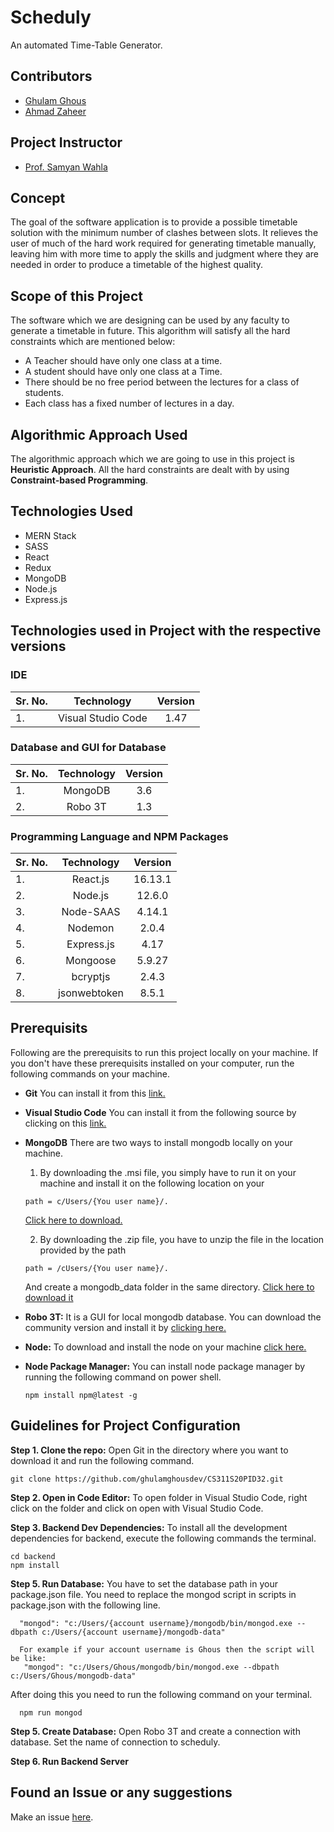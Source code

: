 # Scheduly

An automated Time-Table Generator.

## Contributors

- [Ghulam Ghous](https://github.com/ghulamghousdev)
- [Ahmad Zaheer](https://github.com/ahmadzaheer-dev)

## Project Instructor

- [Prof. Samyan Wahla](https://github.com/samyanuet)

## Concept

The goal of the software application is to provide a possible timetable solution with the
minimum number of clashes between slots. It relieves the user of much of the hard work
required for generating timetable manually, leaving him with more time to apply the
skills and judgment where they are needed in order to produce a timetable of the highest
quality.

## Scope of this Project

The software which we are designing can be used by any faculty to generate a timetable in
future. This algorithm will satisfy all the hard constraints which are mentioned below:

- A Teacher should have only one class at a time.
- A student should have only one class at a Time.
- There should be no free period between the lectures for a class of students.
- Each class has a fixed number of lectures in a day.

## Algorithmic Approach Used

The algorithmic approach which we are going to use in this project is **Heuristic Approach**.
All the hard constraints are dealt with by using **Constraint-based Programming**.

## Technologies Used

- MERN Stack
- SASS
- React
- Redux
- MongoDB
- Node.js
- Express.js

## Technologies used in Project with the respective versions

### IDE

| Sr. No. |     Technology     | Version |
| :------ | :----------------: | :-----: |
| 1.      | Visual Studio Code |  1.47   |

### Database and GUI for Database

| Sr. No. | Technology | Version |
| :------ | :--------: | :-----: |
| 1.      |  MongoDB   |   3.6   |
| 2.      |  Robo 3T   |   1.3   |

### Programming Language and NPM Packages

| Sr. No. |  Technology  | Version |
| :------ | :----------: | :-----: |
| 1.      |   React.js   | 16.13.1 |
| 2.      |   Node.js    | 12.6.0  |
| 3.      |  Node-SAAS   | 4.14.1  |
| 4.      |   Nodemon    |  2.0.4  |
| 5.      |  Express.js  |  4.17   |
| 6.      |   Mongoose   | 5.9.27  |
| 7.      |   bcryptjs   |  2.4.3  |
| 8.      | jsonwebtoken |  8.5.1  |

## Prerequisits

Following are the prerequisits to run this project locally on your machine. If you don't have these
prerequisits installed on your computer, run the following commands on your machine.

- **Git**
  You can install it from this [link.](https://git-scm.com/download/win)

- **Visual Studio Code**
  You can install it from the following source by clicking on this [link.](https://code.visualstudio.com/download)

- **MongoDB**
  There are two ways to install mongodb locally on your machine.

  1. By downloading the .msi file, you simply have to run it on your machine and install it
     on the following location on your

  ```
  path = c/Users/{You user name}/.
  ```

  [Click here to download.](https://fastdl.mongodb.org/windows/mongodb-windows-x86_64-4.4.0-signed.msi)

  2. By downloading the .zip file, you have to unzip the file in the location provided by the path

  ```
  path = /cUsers/{You user name}/.
  ```

  And create a mongodb_data folder in the same directory. [Click here to download it](https://fastdl.mongodb.org/windows/mongodb-windows-x86_64-4.4.0.zip)

- **Robo 3T:**
  It is a GUI for local mongodb database. You can download the community version and install it
  by [clicking here.](https://robomongo.org/download)

- **Node:**
  To download and install the node on your machine [click here.](https://nodejs.org/en/download/)

- **Node Package Manager:**
  You can install node package manager by running the following command on power shell.
  ```
  npm install npm@latest -g
  ```

## Guidelines for Project Configuration

**Step 1. Clone the repo:**
Open Git in the directory where you want to download it and run the following command.

```
git clone https://github.com/ghulamghousdev/CS311S20PID32.git
```

**Step 2. Open in Code Editor:**
To open folder in Visual Studio Code, right click on the folder and click on open with
Visual Studio Code.

**Step 3. Backend Dev Dependencies:**
To install all the development dependencies for backend, execute the following commands
the terminal.

```
cd backend
npm install
```

**Step 5. Run Database:**
You have to set the database path in your package.json file. You need to replace the
mongod script in scripts in package.json with the following line.

```
  "mongod": "c:/Users/{account username}/mongodb/bin/mongod.exe --dbpath c:/Users/{account username}/mongodb-data"

  For example if your account username is Ghous then the script will be like:
   "mongod": "c:/Users/Ghous/mongodb/bin/mongod.exe --dbpath c:/Users/Ghous/mongodb-data"
```

After doing this you need to run the following command on your terminal.

```
  npm run mongod
```

**Step 5. Create Database:**
Open Robo 3T and create a connection with database. Set the name of connection to scheduly.

**Step 6. Run Backend Server**

## Found an Issue or any suggestions

Make an issue [here](https://github.com/ghulamghousdev/CS311S20PID32/issues/new).
